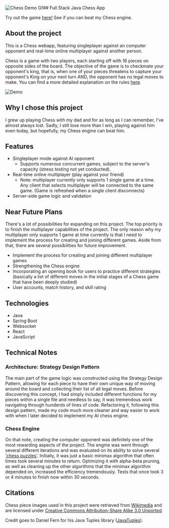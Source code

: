 ![Chess Demo Gf](https://github.com/BryanJ1ang/chess-spring/assets/134325602/534ce8a2-e57d-4dac-ad3f-9b4089997342)## Full Stack Java Chess App

Try out the game [here!](https://chess-c486876bf51a.herokuapp.com/) See if you can beat my Chess engine.

## About the project
This is a Chess webapp, featuring singleplayer against an computer opponent and real-time online multiplayer against another person.

Chess is a game with two players, each starting off with 16 pieces on opposite sides of the board. The objective of the game is to checkmate your opponent's king, that is, when one of your pieces threatens to capture your opponent's King on your next turn AND, the opponent has no legal moves to make. You can find a more detailed explanation on the rules [here](https://www.chess.com/learn-how-to-play-chess).

![Demo](https://github.com/BryanJ1ang/chess-spring/blob/master/Chess%20Demo%20GIF.gif)

## Why I chose this project 
I grew up playing Chess with my dad and for as long as I can remember, I've almost always lost. Sadly, I still lose more than I win, playing against him even today, but hopefully, my Chess engine can beat him. 

## Features
- Singleplayer mode against AI opponent
  - Supports numerous concurrent games, subject to the server's capacity (stress testing not yet conducted).
- Real-time online multiplayer (play against your friend)
  - Note: multiplayer currently only supports 1 single game at a time. Any client that selects multiplayer will be connected to the same game. (Game is refreshed when a single client disconnects)
- Server-side game logic and validation

## Near Future Plans
There's a lot of possibilities for expanding on this project. The top priority is to finish the multiplayer capabilities of the project. The only reason why my multiplayer only supports 1 game at time
currently is that I need to implement the process for creating and joining different games. Aside from that, there are several possibilities for future improvement.

- Implement the process for creating and joining different multiplayer games
- Strengthening the Chess engine
- Incorporating an opening book for users to practice different strategies
  (basically a list of different moves in the initial stages of a Chess game that have been deeply studied)
- User accounts, match history, and skill rating

## Technologies
- Java
- Spring Boot
- Websocket
- React
- JavaScript

## Technical Notes

### Architecture: Strategy Design Pattern
The main part of the game logic was constructed using the Strategy Design Pattern, allowing for each piece to have their 
own unique way of moving around the board and collecting their list of all legal moves. Before discovering this concept, 
I had simply included different functions for my pieces within a single file and needless to say, it was tremendous work navigating 
through hunderds of lines of code. Refactoring it, following this design pattern, made my code much more cleaner and way easier to work 
with when I later decided to implement my AI chess engine.

### Chess Engine
On that note, creating the computer opponent was definitely one of the most rewarding aspects of the project. The engine was went through several different iterations
and was evaluated on its ability to solve several ['chess puzzles'](https://lichess.org/study/WiuSw3ga/c9rkZk4L). Initially, it was just a basic minimax algorithm that often times
took several minutes to return. Optimizing it with alpha-beta pruning, as well as cleaning up the other algorithms that the minimax algorithm depended on, increased the efficiency tremendously. 
Tests that once took 3 or 4 minutes to finish now within 30 seconds. 


## Citations
Chess piece images used in this project were retrieved from [Wikimedia](https://commons.wikimedia.org/wiki/Category:PNG_chess_pieces/Standard_transparent) and are licensed under [Creative Commons Attribution-Share Alike 3.0 Unported](https://creativecommons.org/licenses/by-sa/3.0/deed.en).

Credit goes to Daniel Fern for his Java Tuples library ([JavaTuples](https://www.javatuples.org/index.html)).



